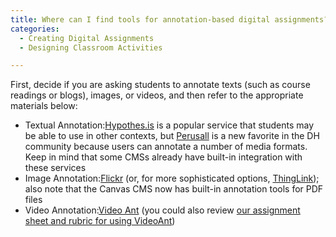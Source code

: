 ```yaml
---
title: Where can I find tools for annotation-based digital assignments?
categories:
  - Creating Digital Assignments
  - Designing Classroom Activities

---
```

First, decide if you are asking students to annotate texts (such as course readings or blogs), images, or videos, and then refer to the appropriate materials below:

*   Textual Annotation:[Hypothes.is](https://www.google.com/url?q=https://web.hypothes.is/&sa=D&source=editors&ust=1649984699421767&usg=AOvVaw0SUqnHLnRaDfx4MMgvKXpE) is a popular service that students may be able to use in other contexts, but [Perusall](https://www.google.com/url?q=https://perusall.com/&sa=D&source=editors&ust=1649984699421938&usg=AOvVaw2qB4PfmnSQmDNdbDsD1lz9) is a new favorite in the DH community because users can annotate a number of media formats. Keep in mind that some CMSs already have built-in integration with these services
*   Image Annotation:[Flickr](https://www.google.com/url?q=https://www.flickr.com/&sa=D&source=editors&ust=1649984699422220&usg=AOvVaw1zO6AqEmwfI63JWk1sV_7L) (or, for more sophisticated options, [ThingLink](https://www.google.com/url?q=https://www.thinglink.com/&sa=D&source=editors&ust=1649984699422375&usg=AOvVaw27QFq7_W7-2QJjB-0vqlgw)); also note that the Canvas CMS now has built-in annotation tools for PDF files
*   Video Annotation:[Video Ant](https://www.google.com/url?q=https://ant.umn.edu/&sa=D&source=editors&ust=1649984699422622&usg=AOvVaw36Hb3ytjp3EC984hbiaCZG) (you could also review [our assignment sheet and rubric for using VideoAnt](https://www.google.com/url?q=https://scalar.usc.edu/works/digital-humanities-in-the-classroom-a-practical-introduction/classroom-activity-sets&sa=D&source=editors&ust=1649984699422821&usg=AOvVaw1n94iSsLicTKBd16Gtwg3V))
